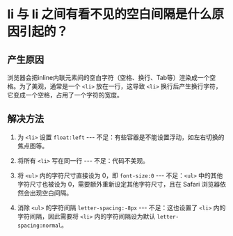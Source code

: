 # li 与 li 之间有看不⻅的空⽩间隔是什么原因引起的？

## 产生原因

浏览器会把inline内联元素间的空⽩字符（空格、换⾏、Tab等）渲染成⼀个空格。为了美观，通常是⼀个 `<li>` 放在⼀⾏，这导致 `<li>` 换⾏后产⽣换⾏字符，它变成⼀个空格，占⽤了⼀个字符的宽度。

## 解决方法

1. 为 `<li>` 设置 `float:left` --- 不⾜：有些容器是不能设置浮动，如左右切换的焦点图等。

2. 将所有 `<li>` 写在同⼀⾏ --- 不⾜：代码不美观。

3. 将 `<ul>` 内的字符尺⼨直接设为 0，即 `font-size:0` --- 不⾜：`<ul>` 中的其他字符尺⼨也被设为 0，需要额外重新设定其他字符尺⼨，且在 Safari 浏览器依然会出现空⽩间隔。

4. 消除 `<ul>` 的字符间隔 `letter-spacing:-8px` --- 不⾜：这也设置了 `<li>` 内的字符间隔，因此需要将 `<li>` 内的字符间隔设为默认 `letter-spacing:normal`。
